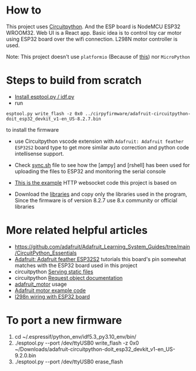 # How to

This project uses [Circuitpython](https://learn.adafruit.com/welcome-to-circuitpython/what-is-circuitpython). And the ESP board is NodeMCU ESP32 WROOM32. Web UI is a React app.
Basic idea is to control toy car motor using ESP32 board over the wifi connection. L298N motor controller is used.

Note: This project doesn't use `platformio` (Because of [this](https://github.com/platformio/platformio-core/issues/728)) nor `MicroPython`
# Steps to build from scratch

- [Install esptool.py / idf.py](https://docs.espressif.com/projects/esp-idf/en/latest/esp32/get-started/linux-macos-setup.html)
- run 
```
esptool.py write_flash -z 0x0 ../cirpyfirmware/adafruit-circuitpython-doit_esp32_devkit_v1-en_US-8.2.7.bin
``` 
to install the firmware

- use Circuitpython vscode extension with `Adafruit: Adafruit feather ESP32S2` board type to get more similar auto correction and python code intellisense support.
- Check [sync.sh](web-ui/sync.sh) file to see how the [ampy] and [rshell] has been used for uploading the files to ESP32 and monitoring the serial console
- [This is the example](https://github.com/adafruit/Adafruit_CircuitPython_HTTPServer/blob/main/examples/httpserver_websocket.py) HTTP websocket code this project is based on

- Download the [libraries](https://circuitpython.org/libraries) and copy only the libraries used in the program, Since the firmware is of version 8.2.7 use 8.x community or official libraries


# More related helpful articles 

- https://github.com/adafruit/Adafruit_Learning_System_Guides/tree/main/CircuitPython_Essentials
- [Adafruit: Adafruit feather ESP32S2](https://learn.adafruit.com/adafruit-esp32-s2-feather/blink) tutorials this board's pin somewhat matches with the ESP32 board used in this project
- circuitpython [Serving static files](https://docs.circuitpython.org/projects/httpserver/en/latest/examples.html#serving-static-files)
- circuitpython [Request object documentation](https://docs.circuitpython.org/projects/httpserver/en/latest/api.html#adafruit_httpserver.request.Request)
- [adafruit_motor](https://learn.adafruit.com/adafruit-tb6612-h-bridge-dc-stepper-motor-driver-breakout/python-circuitpython#circuitpython-and-python-usage-3070892) usage
- [Adafruit motor example code](https://github.dev/adafruit/Adafruit_CircuitPython_Motor/tree/main)
- [l298n wiring with ESP32 board](https://microcontrollerslab.com/l298n-dc-motor-driver-module-esp32-tutorial/)

# To port a new firmware

1. cd ~/.espressif/python_env/idf5.3_py3.10_env/bin/
2. ./esptool.py --port /dev/ttyUSB0 write_flash -z 0x0 ~/Downloads/adafruit-circuitpython-doit_esp32_devkit_v1-en_US-9.2.0.bin
3. ./esptool.py  --port /dev/ttyUSB0 erase_flash